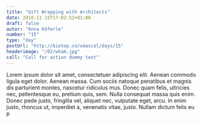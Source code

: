 ```yaml
---
title: "Gift Wrapping with Architects"
date: 2018-11-15T17:02:52+01:00
draft: false
autor: "Anna Köferle"
number: "15"
type: "day"
postUrl: "http://biotop.co/xmascal/days/15"
headerimage: "/02/wham.jpg"
call: "Call for action dummy text"
---
```

Lorem ipsum dolor sit amet, consectetuer adipiscing elit. Aenean commodo ligula eget dolor. Aenean massa. Cum sociis natoque penatibus et magnis dis parturient montes, nascetur ridiculus mus. Donec quam felis, ultricies nec, pellentesque eu, pretium quis, sem. Nulla consequat massa quis enim. Donec pede justo, fringilla vel, aliquet nec, vulputate eget, arcu. In enim justo, rhoncus ut, imperdiet a, venenatis vitae, justo. Nullam dictum felis eu p
